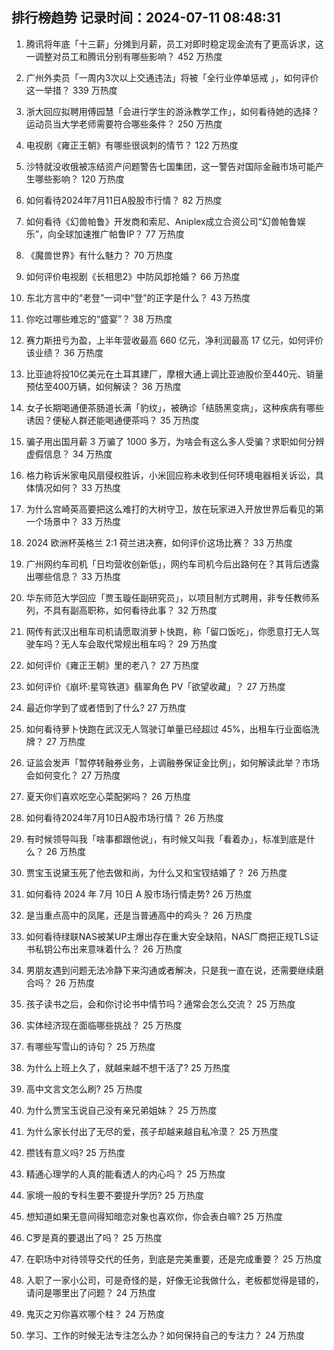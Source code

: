 
## 排行榜趋势 记录时间：2024-07-11 08:48:31
  
  1. 腾讯将年底「十三薪」分摊到月薪，员工对即时稳定现金流有了更高诉求，这一调整对员工和腾讯分别有哪些影响？ 452 万热度
    
  2. 广州外卖员「一周内3次以上交通违法」将被「全行业停单惩戒 」，如何评价这一举措？ 339 万热度
    
  3. 浙大回应拟聘用傅园慧「会进行学生的游泳教学工作」，如何看待她的选择？运动员当大学老师需要符合哪些条件？ 250 万热度
    
  4. 电视剧《雍正王朝》有哪些很讽刺的情节？ 122 万热度
    
  5. 沙特就没收俄被冻结资产问题警告七国集团，这一警告对国际金融市场可能产生哪些影响？ 120 万热度
    
  6. 如何看待2024年7月11日A股股市行情？ 82 万热度
    
  7. 如何看待《幻兽帕鲁》开发商和索尼、Aniplex成立合资公司“幻兽帕鲁娱乐”，向全球加速推广帕鲁IP？ 77 万热度
    
  8. 《魔兽世界》有什么魅力？ 70 万热度
    
  9. 如何评价电视剧《长相思2》中防风邶抢婚？ 66 万热度
    
  10. 东北方言中的“老登”一词中“登”的正字是什么？ 43 万热度
    
  11. 你吃过哪些难忘的“盛宴”？ 38 万热度
    
  12. 赛力斯扭亏为盈，上半年营收最高 660 亿元，净利润最高 17 亿元，如何评价该业绩？ 36 万热度
    
  13. 比亚迪将投10亿美元在土耳其建厂，摩根大通上调比亚迪股价至440元、销量预估至400万辆，如何解读？ 36 万热度
    
  14. 女子长期喝通便茶肠道长满「豹纹」，被确诊「结肠黑变病」，这种疾病有哪些诱因？便秘人群还能喝通便茶吗？ 35 万热度
    
  15. 骗子用出国月薪 3 万骗了 1000 多万，为啥会有这么多人受骗？求职如何分辨虚假信息？ 34 万热度
    
  16. 格力称诉米家电风扇侵权胜诉，小米回应称未收到任何环境电器相关诉讼，具体情况如何？ 33 万热度
    
  17. 为什么宫崎英高要把这么难打的大树守卫，放在玩家进入开放世界后看见的第一个场景中？ 33 万热度
    
  18. 2024 欧洲杯英格兰 2:1 荷兰进决赛，如何评价这场比赛？ 33 万热度
    
  19. 广州网约车司机「日均营收创新低」，网约车司机今后出路何在？其背后透露出哪些信息？ 33 万热度
    
  20. 华东师范大学回应「贾玉璇任副研究员」，以项目制方式聘用，非专任教师系列，不具有副高职称，如何看待此事？ 32 万热度
    
  21. 网传有武汉出租车司机请愿取消萝卜快跑，称「留口饭吃」，你愿意打无人驾驶车吗？无人车会取代常规出租车吗？ 29 万热度
    
  22. 如何评价《雍正王朝》里的老八？ 27 万热度
    
  23. 如何评价《崩坏:星穹铁道》翡翠角色 PV「欲望收藏」？ 27 万热度
    
  24. 最近你学到了或者悟到了什么? 27 万热度
    
  25. 如何看待萝卜快跑在武汉无人驾驶订单量已经超过 45%，出租车行业面临洗牌？ 27 万热度
    
  26. 证监会发声「暂停转融券业务，上调融券保证金比例」，如何解读此举？市场会如何变化？ 27 万热度
    
  27. 夏天你们喜欢吃空心菜配粥吗？ 26 万热度
    
  28. 如何看待2024年7月10日A股市场行情？ 26 万热度
    
  29. 有时候领导叫我「啥事都跟他说」，有时候又叫我「看着办」，标准到底是什么？ 26 万热度
    
  30. 贾宝玉说黛玉死了他去做和尚，为什么又和宝钗结婚了？ 26 万热度
    
  31. 如何看待 2024 年 7月 10日 A 股市场行情走势? 26 万热度
    
  32. 是当重点高中的凤尾，还是当普通高中的鸡头？ 26 万热度
    
  33. 如何看待绿联NAS被某UP主爆出存在重大安全缺陷，NAS厂商把正规TLS证书私钥公布出来意味着什么？ 26 万热度
    
  34. 男朋友遇到问题无法冷静下来沟通或者解决，只是我一直在说，还需要继续磨合吗？ 26 万热度
    
  35. 孩子读书之后，会和你讨论书中情节吗？通常会怎么交流？ 25 万热度
    
  36. 实体经济现在面临哪些挑战？ 25 万热度
    
  37. 有哪些写雪山的诗句？ 25 万热度
    
  38. 为什么上班上久了，就越来越不想干活了? 25 万热度
    
  39. 高中文言文怎么刷? 25 万热度
    
  40. 为什么贾宝玉说自己没有亲兄弟姐妹？ 25 万热度
    
  41. 为什么家长付出了无尽的爱，孩子却越来越自私冷漠？ 25 万热度
    
  42. 攒钱有意义吗? 25 万热度
    
  43. 精通心理学的人真的能看透人的内心吗？ 25 万热度
    
  44. 家境一般的专科生要不要提升学历? 25 万热度
    
  45. 想知道如果无意间得知暗恋对象也喜欢你，你会表白嘛? 25 万热度
    
  46. C罗是真的要退出了吗？ 25 万热度
    
  47. 在职场中对待领导交代的任务，到底是完美重要，还是完成重要？ 25 万热度
    
  48. 入职了一家小公司，可是奇怪的是，好像无论我做什么，老板都觉得是错的，请问是哪里出了问题？ 24 万热度
    
  49. 鬼灭之刃你喜欢哪个柱？ 24 万热度
    
  50. 学习、工作的时候无法专注怎么办？如何保持自己的专注力？ 24 万热度
    